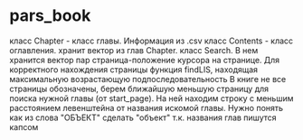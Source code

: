 # pars_book

класс Chapter - класс главы. Информация из .csv
класс Contents - класс оглавления. хранит вектор из глав Chapter.
класс Search. В нем хранится вектор пар страница-положение курсора на странице. Для корректного нахождения страницы функция findLIS, находящая максимальную возрастающую подпоследовательность
В книге не все страницы обозначены, берем ближайшую меньшую страницу для поиска нужной главы (от start_page). На ней находим строку с меньшим расстоянием левенштейна от названия искомой главы.
Нужно понять как из слова "ОБЪЕКТ" сделать "объект" т.к. названия глав пишутся капсом
